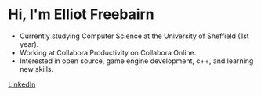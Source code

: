 # Hi, I'm Elliot Freebairn 

- Currently studying Computer Science at the University of Sheffield (1st year).
- Working at Collabora Productivity on Collabora Online.
- Interested in open source, game engine development, c++, and learning new skills.

[LinkedIn](https://www.linkedin.com/in/elliot-freebairn-267491314/)
